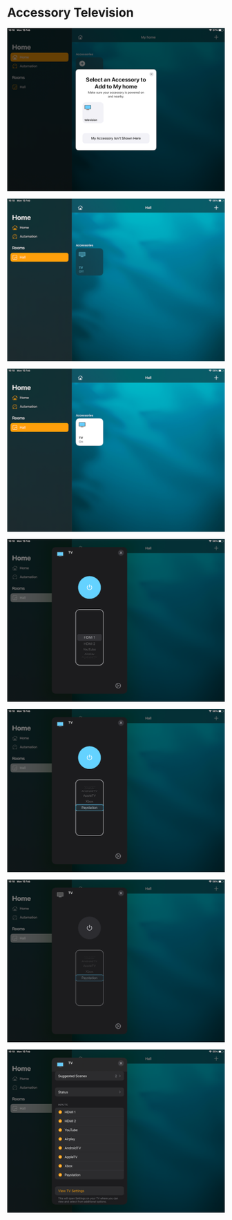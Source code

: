 # Accessory Television

![](https://github.com/alpr777/homekit/blob/main/gallery/tv_1.png)

![](https://github.com/alpr777/homekit/blob/main/gallery/tv_2.png)

![](https://github.com/alpr777/homekit/blob/main/gallery/tv_3.png)

![](https://github.com/alpr777/homekit/blob/main/gallery/tv_4.png)

![](https://github.com/alpr777/homekit/blob/main/gallery/tv_5.png)

![](https://github.com/alpr777/homekit/blob/main/gallery/tv_6.png)

![](https://github.com/alpr777/homekit/blob/main/gallery/tv_7.png)
